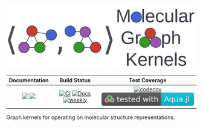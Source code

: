 ![MolecularGraphKernels.jl](logo.jpg)

| **Documentation**                                                                                                                                                                                                                             | **Build Status**                                                                                                                                                                                                                                                                                                                                                                                                                                                                                                                                                                                                                | **Test Coverage**                                                                                                                                                                                                                                                                                                    |
|:---------------------------------------------------------------------------------------------------------------------------------------------------------------------------------------------------------------------------------------------:|:-------------------------------------------------------------------------------------------------------------------------------------------------------------------------------------------------------------------------------------------------------------------------------------------------------------------------------------------------------------------------------------------------------------------------------------------------------------------------------------------------------------------------------------------------------------------------------------------------------------------------------:|:--------------------------------------------------------------------------------------------------------------------------------------------------------------------------------------------------------------------------------------------------------------------------------------------------------------------:|
| [![](https://img.shields.io/badge/docs-latest-blue.svg)](https://SimonEnsemble.github.io/MolecularGraphKernels.jl/stable) [![](https://img.shields.io/badge/docs-dev-blue.svg)](https://SimonEnsemble.github.io/MolecularGraphKernels.jl/dev) | [![CI](https://github.com/SimonEnsemble/MolecularGraphKernels.jl/actions/workflows/CI_Build.yml/badge.svg)](https://github.com/SimonEnsemble/MolecularGraphKernels.jl/actions/workflows/CI_Build.yml) [![Docs](https://github.com/SimonEnsemble/MolecularGraphKernels.jl/actions/workflows/doc_deployment.yml/badge.svg)](https://github.com/SimonEnsemble/MolecularGraphKernels.jl/actions/workflows/doc_deployment.yml) [![weekly](https://github.com/SimonEnsemble/MolecularGraphKernels.jl/actions/workflows/weekly.yml/badge.svg)](https://github.com/SimonEnsemble/MolecularGraphKernels.jl/actions/workflows/weekly.yml) | [![codecov](https://codecov.io/gh/SimonEnsemble/MolecularGraphKernels.jl/branch/main/graph/badge.svg?token=QM6XZ3KAW1)](https://codecov.io/gh/SimonEnsemble/MolecularGraphKernels.jl) [![Aqua QA](https://raw.githubusercontent.com/JuliaTesting/Aqua.jl/master/badge.svg)](https://github.com/JuliaTesting/Aqua.jl) |

Graph kernels for operating on molecular structure representations.

